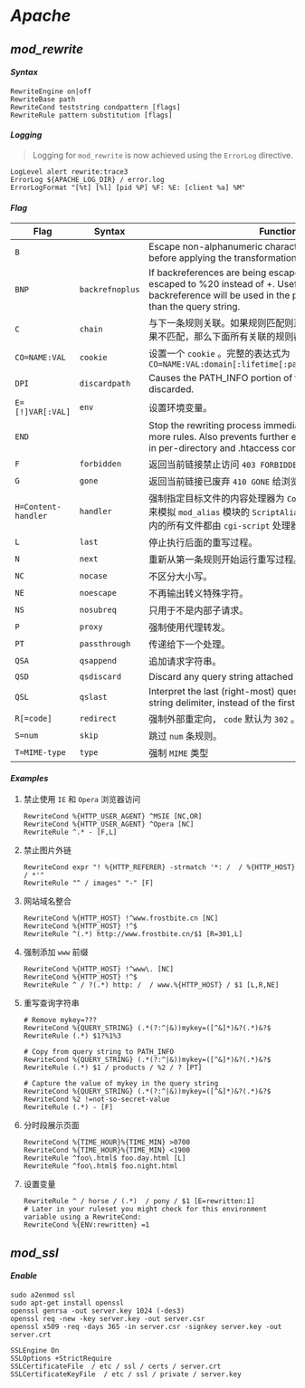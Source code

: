 # *Apache*

## *mod_rewrite*

#### *Syntax*

```apacheconf
RewriteEngine on|off
RewriteBase path
RewriteCond teststring condpattern [flags]
RewriteRule pattern substitution [flags]
```

#### *Logging*

>Logging for `mod_rewrite` is now achieved using the `ErrorLog` directive.

```apacheconf
LogLevel alert rewrite:trace3
ErrorLog ${APACHE_LOG_DIR} / error.log
ErrorLogFormat "[%t] [%l] [pid %P] %F: %E: [client %a] %M"
```

#### *Flag*

Flag | Syntax | Function
---- | ---- | ----
`B` | | Escape non-alphanumeric characters in backreferences before applying the transformation.
`BNP` | `backrefnoplus` | If backreferences are being escaped, spaces should be escaped to %20 instead of +. Useful when the backreference will be used in the path component rather than the query string.
`C` | `chain` | 与下一条规则关联。如果规则匹配则正常处理，该标志无效，如果不匹配，那么下面所有关联的规则都跳过。
`CO=NAME:VAL` | `cookie` | 设置一个 `cookie` 。完整的表达式为 `CO=NAME:VAL:domain[:lifetime[:path[:secure[:httponly]]]]`
`DPI` | `discardpath` | Causes the PATH_INFO portion of the rewritten URI to be discarded.
`E=[!]VAR[:VAL]` | `env` | 设置环境变量。
`END` | | Stop the rewriting process immediately and don't apply any more rules. Also prevents further execution of rewrite rules in per-directory and .htaccess context.` | `Available in 2.3.9 and later)
`F` | `forbidden` | 返回当前链接禁止访问 `403 FORBIDDEN` 给浏览器。
`G` | `gone` | 返回当前链接已废弃 `410 GONE` 给浏览器。
`H=Content-handler` | `handler` | 强制指定目标文件的内容处理器为 `Content-handler` 。例如，用来模拟 `mod_alias` 模块的 `ScriptAlias` 指令，以强制映射文件夹内的所有文件都由 `cgi-script` 处理器处理。
`L` | `last` | 停止执行后面的重写过程。
`N` | `next` | 重新从第一条规则开始运行重写过程。
`NC` | `nocase` | 不区分大小写。
`NE` | `noescape` | 不再输出转义特殊字符。
`NS` | `nosubreq` | 只用于不是内部子请求。
`P` | `proxy` | 强制使用代理转发。
`PT` | `passthrough` | 传递给下一个处理。
`QSA` | `qsappend` | 追加请求字符串。
`QSD` | `qsdiscard` | Discard any query string attached to the incoming URI.
`QSL` | `qslast` | Interpret the last (right-most) question mark as the query string delimiter, instead of the first` | `left-most) as normally used. Available in 2.4.19 and later.
`R[=code]` | `redirect` | 强制外部重定向， `code` 默认为 `302` 。
`S=num` | `skip` | 跳过 `num` 条规则。
`T=MIME-type` | `type` | 强制 `MIME` 类型

#### *Examples*

1. 禁止使用 `IE` 和 `Opera` 浏览器访问
    ```apacheconf
    RewriteCond %{HTTP_USER_AGENT} ^MSIE [NC,OR]
    RewriteCond %{HTTP_USER_AGENT} ^Opera [NC]
    RewriteRule ^.* - [F,L]
    ```

1. 禁止图片外链
    ```apacheconf
    RewriteCond expr "! %{HTTP_REFERER} -strmatch '*: /  / %{HTTP_HOST} / *'"
    RewriteRule "^ / images" "-" [F]
    ```

1. 网站域名整合
    ```apacheconf
    RewriteCond %{HTTP_HOST} !^www.frostbite.cn [NC]
    RewriteCond %{HTTP_HOST} !^$
    RewriteRule ^(.*) http://www.frostbite.cn/$1 [R=301,L]
    ```

1. 强制添加 `www` 前缀
    ```apacheconf
    RewriteCond %{HTTP_HOST} !^www\. [NC]
    RewriteCond %{HTTP_HOST} !^$
    RewriteRule ^ / ?(.*) http: /  / www.%{HTTP_HOST} / $1 [L,R,NE]
    ```

1. 重写查询字符串
    ```apacheconf
    # Remove mykey=???
    RewriteCond %{QUERY_STRING} (.*(?:^|&))mykey=([^&]*)&?(.*)&?$
    RewriteRule (.*) $1?%1%3

    # Copy from query string to PATH_INFO
    RewriteCond %{QUERY_STRING} (.*(?:^|&))mykey=([^&]*)&?(.*)&?$
    RewriteRule (.*) $1 / products / %2 / ? [PT]

    # Capture the value of mykey in the query string
    RewriteCond %{QUERY_STRING} (.*(?:^|&))mykey=([^&]*)&?(.*)&?$
    RewriteCond %2 !=not-so-secret-value
    RewriteRule (.*) - [F]
    ```

1. 分时段展示页面
    ```apacheconf
    RewriteCond %{TIME_HOUR}%{TIME_MIN} >0700
    RewriteCond %{TIME_HOUR}%{TIME_MIN} <1900
    RewriteRule ^foo\.html$ foo.day.html [L]
    RewriteRule ^foo\.html$ foo.night.html
    ```

1. 设置变量
    ```apacheconf
    RewriteRule ^ / horse / (.*)  / pony / $1 [E=rewritten:1]
    # Later in your ruleset you might check for this environment variable using a RewriteCond:
    RewriteCond %{ENV:rewritten} =1
    ```

## *mod_ssl*

#### *Enable*
```
sudo a2enmod ssl
sudo apt-get install openssl
openssl genrsa -out server.key 1024 (-des3)
openssl req -new -key server.key -out server.csr
openssl x509 -req -days 365 -in server.csr -signkey server.key -out server.crt
```

```
SSLEngine On
SSLOptions +StrictRequire
SSLCertificateFile  / etc / ssl / certs / server.crt
SSLCertificateKeyFile  / etc / ssl / private / server.key
```
